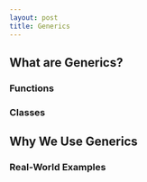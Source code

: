 ```yaml
---
layout: post
title: Generics
---
```

## What are Generics?

### Functions

### Classes

## Why We Use Generics

### Real-World Examples


